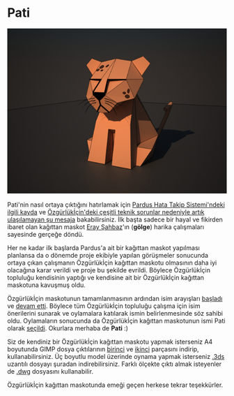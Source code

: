 # Pati #

![Pati](https://github.com/maidis/maskot-pati/raw/master/pati.png)

Pati'nin nasıl ortaya çıktığını hatırlamak için [Pardus Hata Takip Sistemi'ndeki ilgili kayda](http://hata.pardus.org.tr/show_bug.cgi?id=14937) ve [Özgürlükİçin'deki çeşitli teknik sorunlar nedeniyle artık ulaşılamayan şu mesaja](http://www.ozgurlukicin.org/forum/gonullu-calismalar/18592/?page=1) bakabilirsiniz. İlk başta sadece bir hayal ve fikirden ibaret olan kağıttan maskot [Eray Şahbaz](http://www.ozgurlukicin.org/kullanici/profil/golge/)'ın (**gölge**) harika çalışmaları sayesinde gerçeğe döndü.

Her ne kadar ilk başlarda Pardus'a ait bir kağıttan maskot yapılması planlansa da o dönemde proje ekibiyle yapılan görüşmeler sonucunda ortaya çıkan çalışmanın Özgürlükİçin kağıttan maskotu olmasının daha iyi olacağına karar verildi ve proje bu şekilde evrildi. Böylece Özgürlükİçin topluluğu kendisinin yaptığı ve kendisine ait bir Özgürlükİçin kağıttan maskotuna kavuşmuş oldu.

Özgürlükİçin maskotunun tamamlanmasının ardından isim arayışları [başladı](http://www.ozgurlukicin.org/haber/maskotumuza-siz-isim-verin/) ve [devam etti](http://www.ozgurlukicin.org/haber/maskotumuzun-adini-siz-secin/). Böylece tüm Özgürlükİçin topluluğu çalışma için isim önerilerini sunarak ve oylamalara katılarak ismin belirlenmesinde söz sahibi oldu. Oylamaların sonucunda da Özgürlükİçin kağıttan maskotunun ismi Pati olarak [seçildi](http://www.ozgurlukicin.org/haber/maskotumuzun-adi-belli-oldu/). Okurlara merhaba de **Pati** :)

Siz de kendiniz bir Özgürlükİçin kağıttan maskotu yapmak isterseniz A4 boyutunda GIMP dosya çıktılarının [birinci](https://github.com/maidis/maskot-pati/raw/master/print/xcf/pati-1.xcf) ve [ikinci](https://github.com/maidis/maskot-pati/raw/master/print/xcf/pati-2.xcf) parçasını indirip, kullanabilirsiniz. Üç boyutlu model üzerinde oynama yapmak isterseniz [.3ds](https://github.com/maidis/maskot-pati/raw/master/design/pati.3ds) uzantılı dosyayı şuradan indirebilirsiniz. Farklı ölçekte çıktı almak isteyenler de [.dwg](https://github.com/maidis/maskot-pati/raw/master/design/pati.dwg) dosyasını kullanabilir.

Özgürlükİçin kağıttan maskotunda emeği geçen herkese tekrar teşekkürler.
